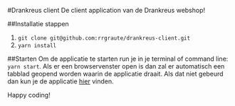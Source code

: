 #Drankreus client
De client application van de Drankreus webshop!

##Installatie stappen
1. `git clone git@github.com:rrgraute/drankreus-client.git`
2. `yarn install`

##Starten
Om de applicatie te starten run je in je terminal of command line: `yarn start`. Als er een browservenster open is dan zal er automatisch een tabblad geopend worden waarin de applicatie draait. Als dat niet gebeurd dan kun je de applicatie [hier](http://localhost:3000) vinden.

Happy coding!
